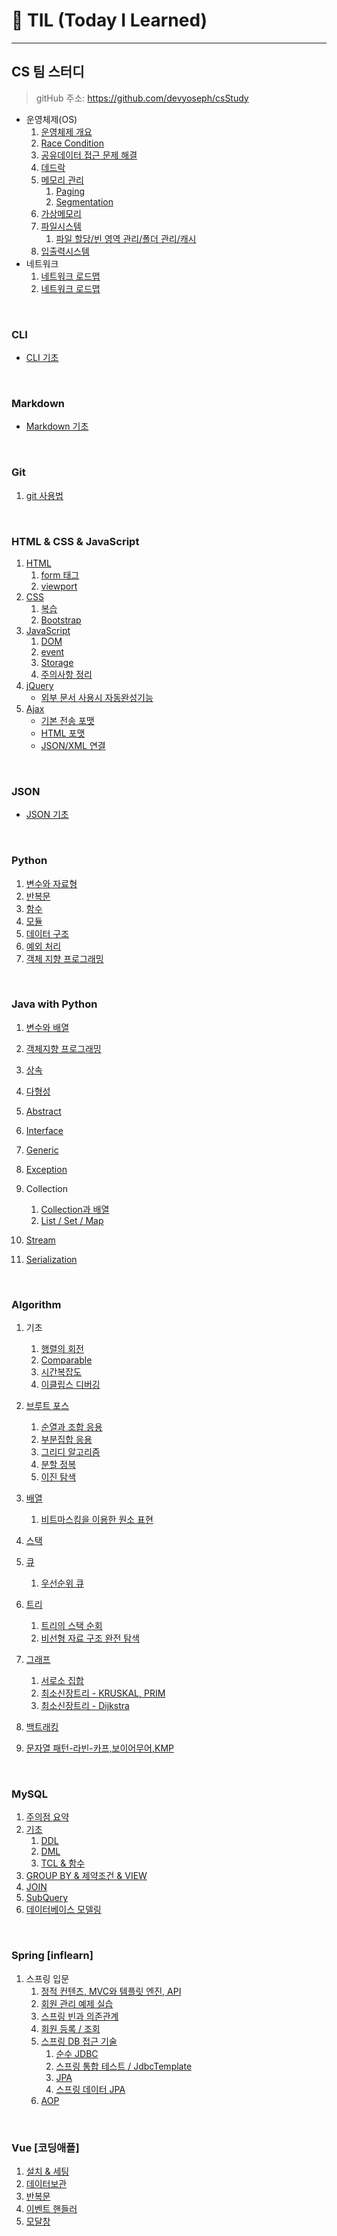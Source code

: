 # 🌱 TIL (Today I Learned)

***

   

## CS 팀 스터디

> gitHub 주소: https://github.com/devyoseph/csStudy

* 운영체제(OS)
  1) [운영체제 개요](/CS/CS_os_1.md)
  2) [Race Condition](/CS/CS_control.md)
  2) [공유데이터 접근 문제 해결](/CS/CS_control2.md)
  2) [데드락](/CS/DeadLock.md)
  5) [메모리 관리](/CS/Memory.md)
     1) [Paging](/CS/CS_memory2.md)
     2) [Segmentation](/CS/CS_memory3.md)
  6) [가상메모리](/CS/CS_vm.md)
  7) [파일시스템](/CS/CS_filesys.md)
     1) [파일 할당/빈 영역 관리/폴더 관리/캐시](/CS/CS_filesys2.md)
  8) [입출력시스템](/CS/CS_IO.md)
* 네트워크
  1. [네트워크 로드맵](/CS/NTW/ntw_roadmap.md)
  1. [네트워크 로드맵](/CS/NTW/ntw_roadmap2.md)

​       

### CLI

  * [CLI 기초](/startcamp/CLI.md)

​      

### Markdown
  * [Markdown 기초](/startcamp/markdown.md)

​      

### Git
  1. [git 사용법](/startcamp/Git.md)

​       

### HTML & CSS & JavaScript

1. [HTML](/HTML/html_basic.md)
   1. [form 태그](/HTML/html_re.md)
   1. [viewport](/HTML/html_viewport.md)
2. [CSS](/CSS/css_basic.md)
   1. [복습](/CSS/css_re.md)
   1. [Bootstrap](/CSS/css_bootstrap.md)
3. [JavaScript](/JS/JS_basic.md)
   1. [DOM](/JS/JS_dom.md)
   1. [event](/JS/JS_event.md)
   1. [Storage](/JS/JS_storage.md)
   1. [주의사항 정리](/JS/JS_test.md)
4. [jQuery](/jQuery/jq_basic.md)
   * [외부 문서 사용시 자동완성기능](/jQuery/jq_autocomplete.md)
5. [Ajax](/Ajax/ajax_basic.md)
   * [기본 전송 포맷](/Ajax/ajax_format.md)
   * [HTML 포맷](/Ajax/ajax_html.md)
   * [JSON/XML 연결](/Ajax/ajax_json.md)


​             

### JSON
  * [JSON 기초](/python/json_basic.md)

​      

### Python
  1. [변수와 자료형](/python/python_Basic1.md)
  2. [반복문](/python/python_Basic2.md)
  3. [함수](/python/python_Function.md)
  4. [모듈](/python/python_module.md)
  5. [데이터 구조](/python/python_dataStructure.md)
  6. [예외 처리](/python/python_debug.md)
  6. [객체 지향 프로그래밍](/python/python_object.md)

​       

### Java with Python

1. [변수와 배열](/java/java_datatype.md)
2. [객체지향 프로그래밍](/java/java_object.md)
2. [상속](/java/java_inheritance.md)
2. [다형성](/java/java_polymorphism.md)
2. [Abstract](/java/java_abstract.md)
2. [Interface](/java/java_interface.md)
2. [Generic](/java/java_generic.md)
2. [Exception](/java/java_exception.md)
9. Collection
   1. [Collection과 배열](/java/java_collection.md)
   2. [ List / Set / Map ](/java/java_collection2.md)

10. [Stream](/java/java_stream.md)
11. [Serialization](/java/java_serialization.md)

​      

### Algorithm

  1. 기초

     1. [행렬의 회전](/python/algo_python_matrix.py)
     1. [Comparable](/Algorithm/algo_comparator.md)
     1. [시간복잡도](/Algorithm/algo_bigo.md)
     1. [이클립스 디버깅](/Algorithm/java_eclipse_debug)
  1. [브루트 포스](/Algorithm/algo_brute.md)
     1. [순열과 조합 응용](/Algorithm/algo_permutation.md)
     1. [부분집합 응용](/Algorithm/algo_powerset.md)
     1. [그리디 알고리즘](/Algorithm/algo_greedy.md)
     1. [분할 정복](/Algorithm/algo_divide.md)
     1. [이진 탐색](/Algorithm/algo_binary_search.md)
  1. [배열](/Algorithm/algo_array.md)
     1. [비트마스킹을 이용한 원소 표현](/Algorithm/algo_powersetBit.md)
  1. [스택](/Algorithm/algo_stack.md)
  1. [큐](/Algorithm/algo_queue.md)

     1. [우선순위 큐](/Algorithm/algo_priority_queue.md)
  1. [트리](/Algorithm/algo_tree.md)
     1. [트리의 스택 순회](/Algorithm/algo_tree_stack_search.md)
     2. [비선형 자료 구조 완전 탐색](/Algorithm/algo_tree_search.md)
  1. [그래프](/Algorithm/algo_graph.md)
     1. [서로소 집합](/Algorithm/algo_disjoint.md)
     1. [최소신장트리 - KRUSKAL, PRIM](/Algorithm/algo_MST.md)
     1. [최소신장트리 - Dijkstra](/Algorithm/algo_MST2.md)
  1. [백트래킹](/Algorithm/algo_backtrack.md)
  1. [문자열 패턴-라빈-카프,보이어무어,KMP](/Algorithm/algo_textPattern.md)

​         

### MySQL

1. [주의점 요약](/DB/mysql/mysql_test.md)
2. [기초](/DB/mysql/mysql_basic.md)
   1. [DDL](/DB/mysql/mysql_basic.md)
   2. [DML](/DB/mysql/mysql_basic.md)
   3. [TCL & 함수](/DB/mysql/db_function_pre.md)
3. [GROUP BY & 제약조건 & VIEW](/DB/mysql/db_function_pre2.md)
3. [JOIN](/DB/mysql/mysql_join.md)
3. [SubQuery](/DB/mysql/mysql_subquery.md)
3. [데이터베이스 모델링](/DB/db_modeling.md)

​         

### Spring [inflearn]

1. 스프링 입문
   1. [정적 컨텐츠, MVC와 템플릿 엔진, API](/Spring/spring_basic.md)
   1. [회원 관리 예제 실습](/Spring/spring_manage_customer.md)
   1. [스프링 빈과 의존관계](/Spring/spring_componetScan.md)
   1. [회원 등록 / 조회](/Spring/spring_web.md)
   1. [스프링 DB 접근 기술](/Spring/spring_db.md)
      1. [순수 JDBC](/Spring/spring_jdbc.md)
      1. [스프링 통합 테스트 / JdbcTemplate](/Spring/spring_DBtest.md)
      1. [JPA](/Spring/spring_jpa.md)
      1. [스프링 데이터 JPA](/Spring/spring_jpa2.md)
   1. [AOP](/Spring/spring_AOP.md)

​        

### Vue [코딩애플]

1. [설치 & 세팅](/Vue/vue_setting.md)
2. [데이터보관](/Vue/vue_basic.md)
2. [반복문](/Vue/vue_for.md)
2. [이벤트 핸들러](/Vue/vue_event.md)
2. [모달창](/Vue/vue_modal.md)
